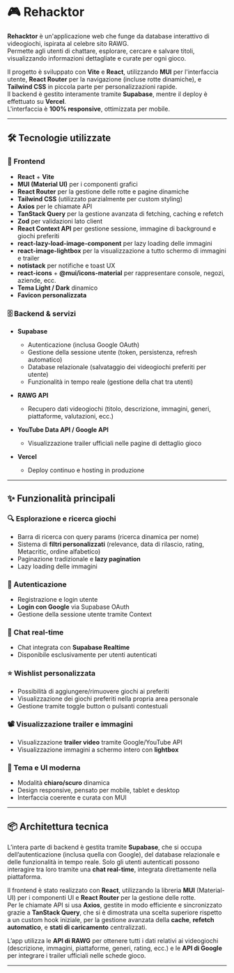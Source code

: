 # 🎮 Rehacktor

**Rehacktor** è un'applicazione web che funge da database interattivo di videogiochi, ispirata al celebre sito RAWG.  
Permette agli utenti di chattare, esplorare, cercare e salvare titoli, visualizzando informazioni dettagliate e curate per ogni gioco.

Il progetto è sviluppato con **Vite** e **React**, utilizzando **MUI** per l'interfaccia utente, **React Router** per la navigazione (incluse rotte dinamiche), e **Tailwind CSS** in piccola parte per personalizzazioni rapide.  
Il backend è gestito interamente tramite **Supabase**, mentre il deploy è effettuato su **Vercel**.  
L'interfaccia è **100% responsive**, ottimizzata per mobile.

---

## 🛠 Tecnologie utilizzate

### 🧠 Frontend
- **React** + **Vite**
- **MUI (Material UI)** per i componenti grafici
- **React Router** per la gestione delle rotte e pagine dinamiche
- **Tailwind CSS** (utilizzato parzialmente per custom styling)
- **Axios** per le chiamate API
- **TanStack Query** per la gestione avanzata di fetching, caching e refetch
- **Zod** per validazioni lato client
- **React Context API** per gestione sessione, immagine di background e giochi preferiti
- **react-lazy-load-image-component** per lazy loading delle immagini
- **react-image-lightbox** per la visualizzazione a tutto schermo di immagini e trailer
- **notistack** per notifiche e toast UX
- **react-icons** + **@mui/icons-material** per rappresentare console, negozi, aziende, ecc.
- **Tema Light / Dark** dinamico
- **Favicon personalizzata**

### 🗄 Backend & servizi

- **Supabase**  
  - Autenticazione (inclusa Google OAuth)  
  - Gestione della sessione utente (token, persistenza, refresh automatico)  
  - Database relazionale (salvataggio dei videogiochi preferiti per utente)  
  - Funzionalità in tempo reale (gestione della chat tra utenti)

- **RAWG API**  
  - Recupero dati videogiochi (titolo, descrizione, immagini, generi, piattaforme, valutazioni, ecc.)

- **YouTube Data API / Google API**  
  - Visualizzazione trailer ufficiali nelle pagine di dettaglio gioco

- **Vercel**  
  - Deploy continuo e hosting in produzione

---

## ✨ Funzionalità principali

### 🔍 Esplorazione e ricerca giochi
- Barra di ricerca con query params (ricerca dinamica per nome)
- Sistema di **filtri personalizzati** (relevance, data di rilascio, rating, Metacritic, ordine alfabetico)
- Paginazione tradizionale e **lazy pagination**
- Lazy loading delle immagini

### 🔐 Autenticazione
- Registrazione e login utente
- **Login con Google** via Supabase OAuth
- Gestione della sessione utente tramite Context

### 💬 Chat real-time
- Chat integrata con **Supabase Realtime**
- Disponibile esclusivamente per utenti autenticati

### ⭐ Wishlist personalizzata
- Possibilità di aggiungere/rimuovere giochi ai preferiti
- Visualizzazione dei giochi preferiti nella propria area personale
- Gestione tramite toggle button o pulsanti contestuali

### 📽 Visualizzazione trailer e immagini
- Visualizzazione **trailer video** tramite Google/YouTube API
- Visualizzazione immagini a schermo intero con **lightbox**

### 🌙 Tema e UI moderna
- Modalità **chiaro/scuro** dinamica
- Design responsive, pensato per mobile, tablet e desktop
- Interfaccia coerente e curata con MUI

---

## 📦 Architettura tecnica

L’intera parte di backend è gestita tramite **Supabase**, che si occupa dell’autenticazione (inclusa quella con Google), del database relazionale e delle funzionalità in tempo reale. Solo gli utenti autenticati possono interagire tra loro tramite una **chat real-time**, integrata direttamente nella piattaforma.

Il frontend è stato realizzato con **React**, utilizzando la libreria **MUI** (Material-UI) per i componenti UI e **React Router** per la gestione delle rotte.  
Per le chiamate API si usa **Axios**, gestite in modo efficiente e sincronizzato grazie a **TanStack Query**, che si è dimostrata una scelta superiore rispetto a un custom hook iniziale, per la gestione avanzata della **cache**, **refetch automatico**, e **stati di caricamento** centralizzati.

L’app utilizza le **API di RAWG** per ottenere tutti i dati relativi ai videogiochi (descrizione, immagini, piattaforme, generi, rating, ecc.) e le **API di Google** per integrare i trailer ufficiali nelle schede gioco.

---



